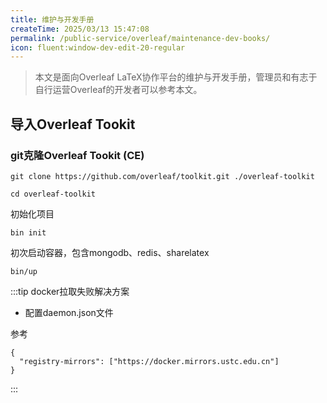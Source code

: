 ```yaml
---
title: 维护与开发手册
createTime: 2025/03/13 15:47:08
permalink: /public-service/overleaf/maintenance-dev-books/
icon: fluent:window-dev-edit-20-regular
---
```


> 本文是面向Overleaf LaTeX协作平台的维护与开发手册，管理员和有志于自行运营Overleaf的开发者可以参考本文。

## 导入Overleaf Tookit

### git克隆Overleaf Tookit (CE)

```shell
git clone https://github.com/overleaf/toolkit.git ./overleaf-toolkit
```

```shell
cd overleaf-toolkit
```

初始化项目

```shell
bin init
```

初次启动容器，包含mongodb、redis、sharelatex
```shell
bin/up
```

:::tip docker拉取失败解决方案

- 配置daemon.json文件

参考 


```shell
{
  "registry-mirrors": ["https://docker.mirrors.ustc.edu.cn"]
}
```
:::